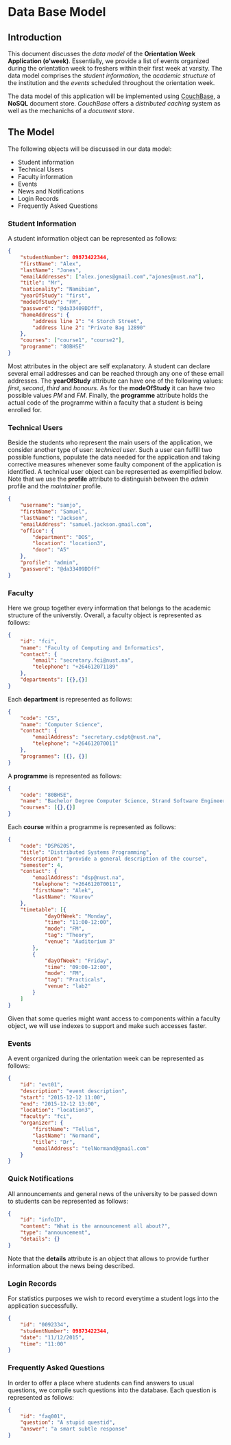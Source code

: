 # Data Base Model

## Introduction

This document discusses the *data model* of the **Orientation Week Application (o'week)**. Essentially, we provide a list of events organized during the orientation week to freshers within their first week at varsity. The data model comprises the *student information*, the *academic structure* of the institution and the *events* scheduled throughout the orientation week.

The data model of this application will be implemented using [CouchBase](http://www.couchbase.com), a **NoSQL** document store. *CouchBase* offers a *distributed caching* system as well as the mechanichs of a *document store*.

## The Model

The following objects will be discussed in our data model:

* Student information
* Technical Users
* Faculty information
* Events
* News and Notifications
* Login Records
* Frequently Asked Questions

### Student Information

A student information object can be represented as follows:

```json
{
    "studentNumber": 09873422344,
    "firstName": "Alex",
    "lastName": "Jones",
    "emailAddresses": ["alex.jones@gmail.com","ajones@nust.na"],
    "title": "Mr",
    "nationality": "Namibian",
    "yearOfStudy": "first",
    "modeOfStudy": "FM",
    "password": "@da33409DDff",
    "homeAddress": {
        "address line 1": "4 Storch Street",
        "address line 2": "Private Bag 12890"
    },
    "courses": ["course1", "course2"],
    "programme": "80BHSE"
}
```
Most attributes in the object are self explanatory. A student can declare several email addresses and can be reached through any one of these email addresses. The **yearOfStudy** attribute can have one of the following values: *first*, *second*, *third* and *honours*. As for the **modeOfStudy** it can have two possible values *PM* and *FM*. Finally, the **programme** attribute holds the actual code of the programme within a faculty that a student is being enrolled for.

### Technical Users

Beside the students who represent the main users of the application, we consider another type of user: *technical user*. Such a user can fulfill two possible functions, populate the data needed for the application and taking corrective measures whenever some faulty component of the application is identified. A technical user object can be represented as exemplified below. Note that we use the **profile** attribute to distinguish between the *admin* profile and the *maintainer* profile.

```json
{
    "username": "samjo",
    "firstName": "Samuel",
    "lastName": "Jackson",
    "emailAddress": "samuel.jackson.gmail.com",
    "office": {
        "department": "DOS",
        "location": "location3",
        "door": "A5"
    },
    "profile": "admin",
    "password": "@da33409DDff"
}
```

### Faculty

Here we group together every information that belongs to the academic structure of the universtiy. Overall, a faculty object is represented as follows:

```json
{
    "id": "fci",
    "name": "Faculty of Computing and Informatics",
    "contact": {
        "email": "secretary.fci@nust.na",
        "telephone": "+264612071189"
    },
    "departments": [{},{}]
}
```

Each **department** is represented as follows:

```json
{
    "code": "CS",
    "name": "Computer Science",
    "contact": {
        "emailAddress": "secretary.csdpt@nust.na",
        "telephone": "+264612070011"
    },
    "programmes": [{}, {}]
}
```

A **programme** is represented as follows:

```json
{
    "code": "80BHSE",
    "name": "Bachelor Degree Computer Science, Strand Software Engineering",
    "courses": [{},{}]
}
```

Each **course** within a programme is represented as follows:

```json
{
    "code": "DSP620S",
    "title": "Distributed Systems Programming",
    "description": "provide a general description of the course",
    "semester": 4,
    "contact": {
        "emailAddress": "dsp@nust.na",
        "telephone": "+264612070011",
        "firstName": "Alek",
        "lastName": "Kourov"
    },
    "timetable": [{
            "dayOfWeek": "Monday",
            "time": "11:00-12:00",
            "mode": "FM",
            "tag": "Theory",
            "venue": "Auditorium 3"
        },
        {
            "dayOfWeek": "Friday",
            "time": "09:00-12:00",
            "mode": "FM",
            "tag": "Practicals",
            "venue": "lab2"
        }
    ]
}
```

Given that some queries might want access to components within a faculty object, we will use indexes to support and make such accesses faster.

### Events

A event organized during the orientation week can be represented as follows:

```json
{
    "id": "evt01",
    "description": "event description",
    "start": "2015-12-12 11:00",
    "end": "2015-12-12 13:00",
    "location": "location3",
    "faculty": "fci",
    "organizer": {
        "firstName": "Tellus",
        "lastName": "Normand",
        "title": "Dr",
        "emailAddress": "telNormand@gmail.com"
    }
}
```

### Quick Notifications

All announcements and general news of the university to be passed down to students can be represented as follows:

```json
{
    "id": "infoID",
    "content": "What is the announcement all about?",
    "type": "announcement",
    "details": {}
}
```
Note that the **details** attribute is an object that allows to provide further information about the news being described.

### Login Records

For statistics purposes we wish to record everytime a student logs into the application successfully.

```json
{
    "id": "0092334",
    "studentNumber": 09873422344,
    "date": "11/12/2015",
    "time": "11:00"
}
```

### Frequently Asked Questions

In order to offer a place where students can find answers to usual questions, we compile such questions into the database. Each question is represented as follows:

```json
{
    "id": "faq001",
    "question": "A stupid questid",
    "answer": "a smart subtle response"
}
```

